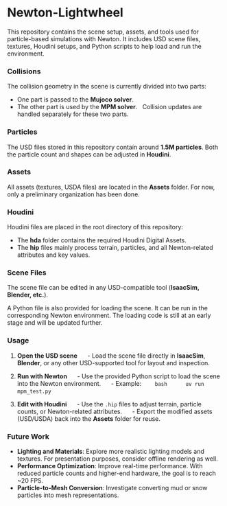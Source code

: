 # Newton-Lightwheel 
This repository contains the scene setup, assets, and tools used for particle-based simulations with Newton. It includes USD scene files, textures, Houdini setups, and Python scripts to help load and run the environment.  

### Collisions
The collision geometry in the scene is currently divided into two parts:  
- One part is passed to the **Mujoco solver**.  
- The other part is used by the **MPM solver**.  
Collision updates are handled separately for these two parts.  

### Particles
The USD files stored in this repository contain around **1.5M particles**. Both the particle count and shapes can be adjusted in **Houdini**.  

### Assets
All assets (textures, USDA files) are located in the **Assets** folder. For now, only a preliminary organization has been done.  

### Houdini
Houdini files are placed in the root directory of this repository:  
- The **hda** folder contains the required Houdini Digital Assets.  
- The **hip** files mainly process terrain, particles, and all Newton-related attributes and key values.  

### Scene Files
The scene file can be edited in any USD-compatible tool (**IsaacSim, Blender, etc.**).  

A Python file is also provided for loading the scene. It can be run in the corresponding Newton environment. The loading code is still at an early stage and will be updated further.  

### Usage
1. **Open the USD scene**  
   - Load the scene file directly in **IsaacSim**, **Blender**, or any other USD-supported tool for layout and inspection.  

2. **Run with Newton**  
   - Use the provided Python script to load the scene into the Newton environment.  
   - Example:  
     ```bash
     uv run mpm_test.py
     ```  

3. **Edit with Houdini**  
   - Use the `.hip` files to adjust terrain, particle counts, or Newton-related attributes.  
   - Export the modified assets (USD/USDA) back into the **Assets** folder for reuse.  

### Future Work
- **Lighting and Materials**: Explore more realistic lighting models and textures. For presentation purposes, consider offline rendering as well.  
- **Performance Optimization**: Improve real-time performance. With reduced particle counts and higher-end hardware, the goal is to reach ~20 FPS.  
- **Particle-to-Mesh Conversion**: Investigate converting mud or snow particles into mesh representations.  
<!-- - **Additional Scene Elements**: Add details such as leaves, grass, or rocks to enhance realism.   -->
<!-- - **Rendering Enhancements**: Experiment with techniques like subsurface scattering (SSS) in RTX for better visual fidelity.   -->

